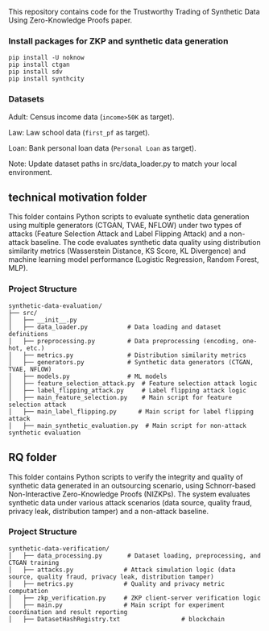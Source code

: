 This repository contains code for the Trustworthy Trading of Synthetic Data Using Zero-Knowledge Proofs paper.



### Install packages for ZKP and synthetic data generation 
```
pip install -U noknow
pip install ctgan
pip install sdv
pip install synthcity
```

### Datasets

Adult: Census income data (```income>50K``` as target).

Law: Law school data (```first_pf``` as target).

Loan: Bank personal loan data (```Personal Loan``` as target).

Note: Update dataset paths in src/data_loader.py to match your local environment.

## technical motivation folder
This folder contains Python scripts to evaluate synthetic data generation using multiple generators (CTGAN, TVAE, NFLOW) under two types of attacks (Feature Selection Attack and Label Flipping Attack) and a non-attack baseline. The code evaluates synthetic data quality using distribution similarity metrics (Wasserstein Distance, KS Score, KL Divergence) and machine learning model performance (Logistic Regression, Random Forest, MLP).

### Project Structure
```
synthetic-data-evaluation/
├── src/
│   ├── __init__.py
│   ├── data_loader.py           # Data loading and dataset definitions
│   ├── preprocessing.py         # Data preprocessing (encoding, one-hot, etc.)
│   ├── metrics.py               # Distribution similarity metrics
│   ├── generators.py            # Synthetic data generators (CTGAN, TVAE, NFLOW)
│   ├── models.py                # ML models
│   ├── feature_selection_attack.py  # Feature selection attack logic
│   ├── label_flipping_attack.py     # Label flipping attack logic
│   ├── main_feature_selection.py    # Main script for feature selection attack
│   ├── main_label_flipping.py      # Main script for label flipping attack
│   ├── main_synthetic_evaluation.py  # Main script for non-attack synthetic evaluation
```

## RQ folder
This folder contains Python scripts to verify the integrity and quality of synthetic data generated in an outsourcing scenario, using Schnorr-based Non-Interactive Zero-Knowledge Proofs (NIZKPs). The system evaluates synthetic data under various attack scenarios (data source, quality fraud, privacy leak, distribution tamper) and a non-attack baseline.

### Project Structure
```
synthetic-data-verification/
│   ├── data_processing.py       # Dataset loading, preprocessing, and CTGAN training
│   ├── attacks.py              # Attack simulation logic (data source, quality fraud, privacy leak, distribution tamper)
│   ├── metrics.py              # Quality and privacy metric computation
│   ├── zkp_verification.py     # ZKP client-server verification logic
│   ├── main.py                 # Main script for experiment coordination and result reporting
│   ├── DatasetHashRegistry.txt                 # blockchain
```
